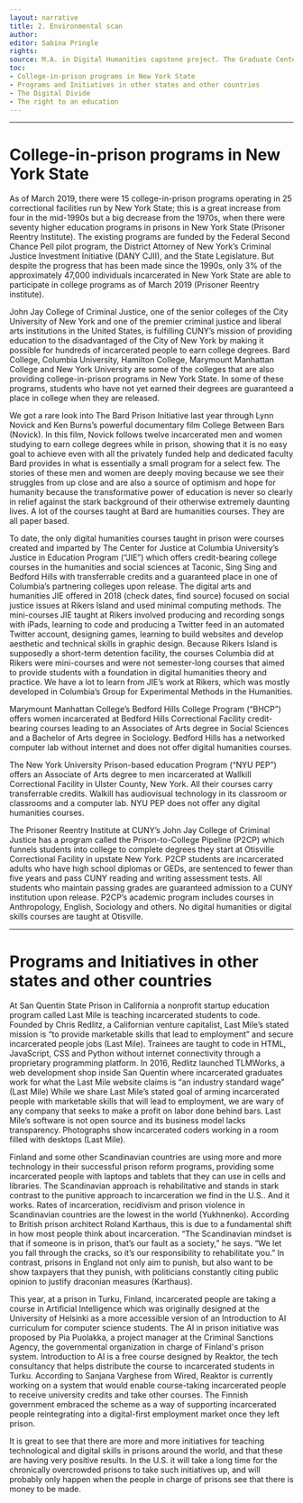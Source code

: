 ```yaml
---
layout: narrative
title: 2. Environmental scan
author:
editor: Sabina Pringle
rights:
source: M.A. in Digital Humanities capstone project. The Graduate Center - CUNY. May 2020
toc:
- College-in-prison programs in New York State
- Programs and Initiatives in other states and other countries
- The Digital Divide
- The right to an education
---
```


---

# College-in-prison programs in New York State

As of March 2019, there were 15 college-in-prison programs operating in 25 correctional facilities run by New York State; this is a great increase from four in the mid-1990s but a big decrease from the 1970s, when there were seventy higher education programs in prisons in New York State (Prisoner Reentry Institute).  The existing programs are funded by the Federal Second Chance Pell pilot program, the District Attorney of New York’s Criminal Justice Investment Initiative (DANY CJII), and the State Legislature. But despite the progress that has been made since the 1990s, only 3% of the approximately 47,000 individuals incarcerated in New York State are able to participate in college programs as of March 2019 (Prisoner Reentry institute).

John Jay College of Criminal Justice, one of the senior colleges of the City University of New York and one of the premier criminal justice and liberal arts institutions in the United States, is fulfilling CUNY’s mission of providing education to the disadvantaged of the City of New York by making it possible for hundreds of incarcerated people to earn college degrees. Bard College, Columbia University, Hamilton College, Marymount Manhattan College and New York University are some of the colleges that are also providing college-in-prison programs in New York State. In some of these programs, students who have not yet earned their degrees are guaranteed a place in college when they are released.

We got a rare look into The Bard Prison Initiative last year through Lynn Novick and Ken Burns’s powerful documentary film College Between Bars (Novick). In this film, Novick follows twelve incarcerated men and women studying to earn college degrees while in prison, showing that it is no easy goal to achieve even with all the privately funded help and dedicated faculty Bard provides in what is essentially a small program for a select few. The stories of these men and women are deeply moving because we see their struggles from up close and are also a source of optimism and hope for humanity because the transformative power of education is never so clearly in relief against the stark background of their otherwise extremely daunting lives. A lot of the courses taught at Bard are humanities courses. They are all paper based.  

To date, the only digital humanities courses taught in prison were courses created and imparted by The Center for Justice at Columbia University’s Justice in Education Program (“JIE”) which offers credit-bearing college courses in the humanities and social sciences at Taconic, Sing Sing and Bedford Hills with transferrable credits and a guaranteed place in one of Columbia’s partnering colleges upon release. The digital arts and humanities JIE offered in 2018 (check dates, find source) focused on social justice issues at Rikers Island and used minimal computing methods. The mini-courses JIE taught at Rikers involved producing and recording songs with iPads, learning to code and producing a Twitter feed in an automated Twitter account, designing games, learning to build websites and develop aesthetic and technical skills in graphic design. Because Rikers Island is supposedly a short-term detention facility, the courses Columbia did at Rikers were mini-courses and were not semester-long courses that aimed to provide students with a foundation in digital humanities theory and practice. We have a lot to learn from JIE’s work at Rikers, which was mostly developed in Columbia’s Group for Experimental Methods in the Humanities.

Marymount Manhattan College’s Bedford Hills College Program (“BHCP”) offers women incarcerated at Bedford Hills Correctional Facility credit-bearing courses leading to an Associates of Arts degree in Social Sciences and a Bachelor of Arts degree in Sociology. Bedford Hills has a networked computer lab without internet and does not offer digital humanities courses.

The New York University Prison-based education Program (“NYU PEP”) offers an Associate of Arts degree to men incarcerated at Wallkill Correctional Facility in Ulster County, New York. All their courses carry transferrable credits. Walkill has audiovisual technology in its classroom or classrooms and a computer lab. NYU PEP does not offer any digital humanities courses.

The Prisoner Reentry Institute at CUNY’s John Jay College of Criminal Justice has a program called the Prison-to-College Pipeline (P2CP) which funnels students into college to complete degrees they start at Otisville Correctional Facility in upstate New York. P2CP students are incarcerated adults who have high school diplomas or GEDs, are sentenced to fewer than five years and pass CUNY reading and writing assessment tests. All students who maintain passing grades are guaranteed admission to a CUNY institution upon release. P2CP’s academic program includes courses in Anthropology, English, Sociology and others. No digital humanities or digital skills courses are taught at Otisville.

---
# Programs and Initiatives in other states and other countries

At San Quentin State Prison in California a nonprofit startup education program called Last Mile is teaching incarcerated students to code. Founded by Chris Redlitz, a Californian venture capitalist, Last Mile’s stated mission is “to provide marketable skills that lead to employment” and secure incarcerated people jobs (Last Mile). Trainees are taught to code in HTML, JavaScript, CSS and Python without internet connectivity through a proprietary programming platform. In 2016, Redlitz launched TLMWorks, a web development shop inside San Quentin where incarcerated graduates work for what the Last Mile website claims is “an industry standard wage” (Last Mile) While we share Last Mile’s stated goal of arming incarcerated people with marketable skills that will lead to employment, we are wary of any company that seeks to make a profit on labor done behind bars. Last Mile’s software is not open source and its business model lacks transparency. Photographs show incarcerated coders working in a room filled with desktops (Last Mile).   

Finland and some other Scandinavian countries are using more and more technology in their successful prison reform programs, providing some incarcerated people with laptops and tablets that they can use in cells and libraries. The Scandinavian approach is rehabilitative and stands in stark contrast to the punitive approach to incarceration we find in the U.S.. And it works. Rates of incarceration, recidivism and prison violence in Scandinavian countries are the lowest in the world (Yukhnenko). According to British prison architect Roland Karthaus, this is due to a fundamental shift in how most people think about incarceration. “The Scandinavian mindset is that if someone is in prison, that’s our fault as a society,” he says. “We let you fall through the cracks, so it’s our responsibility to rehabilitate you.” In contrast, prisons in England not only aim to punish, but also want to be show taxpayers that they punish, with politicians constantly citing public opinion to justify draconian measures (Karthaus).

This year, at a prison in Turku, Finland, incarcerated people are taking a course in Artificial Intelligence which was originally designed at the University of Helsinki as a more accessible version of an Introduction to AI curriculum for computer science students. The AI in prison initiative was proposed by Pia Puolakka, a project manager at the Criminal Sanctions Agency, the governmental organization in charge of Finland's prison system. Introduction to AI is a free course designed by Reaktor, the tech consultancy that helps distribute the course to incarcerated students in Turku. According to Sanjana Varghese from Wired, Reaktor is currently working on a system that would enable course-taking incarcerated people to receive university credits and take other courses. The Finnish government embraced the scheme as a way of supporting incarcerated people reintegrating into a digital-first employment market once they left prison.

It is great to see that there are more and more initiatives for teaching technological and digital skills in prisons around the world, and that these are having very positive results. In the U.S. it will take a long time for the chronically overcrowded prisons to take such initiatives up, and will probably only happen when the people in charge of prisons see that there is money to be made.   
